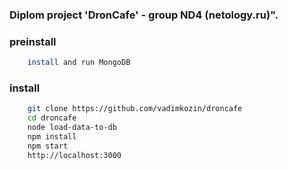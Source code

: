 ### Diplom project 'DronCafe' - group ND4 (netology.ru)".

### preinstall
```bash
    install and run MongoDB
```

### install
```bash
    git clone https://github.com/vadimkozin/droncafe 
    cd droncafe
    node load-data-to-db
    npm install
    npm start
    http://localhost:3000
```


